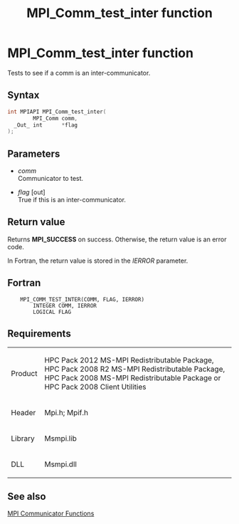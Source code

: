 ﻿---
title: MPI_Comm_test_inter function
TOCTitle: MPI_Comm_test_inter function
ms:assetid: a70de0d0-e4f1-4215-a31d-d482a0606f8c
ms:mtpsurl: https://msdn.microsoft.com/en-us/library/Dn473287(v=VS.85)
ms:contentKeyID: 59360833
ms.date: 03/28/2018
mtps_version: v=VS.85
f1_keywords:
- MPI_COMM_TEST_INTER
- mpif/MPI_Comm_test_inter
- mpi/MPI_COMM_TEST_INTER
dev_langs:
- C++
- C
---

# MPI\_Comm\_test\_inter function

 Tests to see if a comm is an inter-communicator.

## Syntax

``` c++
int MPIAPI MPI_Comm_test_inter(
        MPI_Comm comm,
  _Out_ int      *flag
);
```

## Parameters

  - *comm*  
    Communicator to test.

  - *flag* \[out\]  
    True if this is an inter-communicator.

## Return value

Returns **MPI\_SUCCESS** on success. Otherwise, the return value is an error code.

In Fortran, the return value is stored in the *IERROR* parameter.

## Fortran

``` FORTRAN
    MPI_COMM_TEST_INTER(COMM, FLAG, IERROR)
        INTEGER COMM, IERROR
        LOGICAL FLAG
```

## Requirements

<table>
<colgroup>
<col  />
<col  />
</colgroup>
<tbody>
<tr class="odd">
<td><p>Product</p></td>
<td><p>HPC Pack 2012 MS-MPI Redistributable Package, HPC Pack 2008 R2 MS-MPI Redistributable Package, HPC Pack 2008 MS-MPI Redistributable Package or HPC Pack 2008 Client Utilities</p></td>
</tr>
<tr class="even">
<td><p>Header</p></td>
<td>Mpi.h;
Mpif.h</td>
</tr>
<tr class="odd">
<td><p>Library</p></td>
<td>Msmpi.lib</td>
</tr>
<tr class="even">
<td><p>DLL</p></td>
<td>Msmpi.dll</td>
</tr>
</tbody>
</table>


## See also

[MPI Communicator Functions](mpi-communicator-functions.md)

